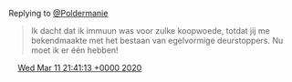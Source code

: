 Replying to [@Poldermanie](https://twitter.com/Poldermanie/status/1237850143048617985)

> Ik dacht dat ik immuun was voor zulke koopwoede, totdat jij me bekendmaakte met het bestaan van egelvormige deurstoppers\. Nu moet ik er één hebben\!

<img src="../../media/tweet.ico" width="12" /> [Wed Mar 11 21:41:13 +0000 2020](https://twitter.com/DromerDenker/status/1237856125652832257)